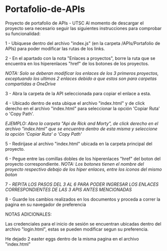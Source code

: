 # Portafolio-de-APIs
 Proyecto de portafolio de APIs - UTSC
 Al momento de descargar el proyecto sera necesario seguir las siguientes instrucciones para comprobar su funcionalidad:

1 - Ubiquese dentro del archivo "index.js" (en la carpeta /APIs/Portafolio de APIs) para poder modificar las rutas de los links.

2 - En el apartado con la nota "Enlaces a proyectos", borre la ruta que se encuentra en los hiperenlaces "href" de los botones de los proyectos. 

*NOTA: Solo se deberan modificar los enlaces de los 3 primeros proyectos, exceptuando los ultimos 2 enlaces debido a que estos son para carpetas compartidas a OneDrive*

3 - Abra la carpeta de la API seleccionada para copiar el enlace a esta.

4 - Ubicado dentro de esta ubique el archivo "index.html" y de click derecho en el archivo "index.html" para seleccionar la opción 'Copiar Ruta' o 'Copy Path'.

*EJEMPLO: Abra la carpeta "Api de Rick and Morty", de click derecho en el archivo "index.html" que se encuentra dentro de esta misma y seleccione la opción 'Copiar Ruta' o 'Copy Path'*

5 - Redirijase al archivo "index.html" ubicada en la carpeta principal del proyecto.

6 - Pegue entre las comillas dobles de los hiperenlaces "href" del boton del proyecto correspondiente.
*NOTA: Los botones tienen el nombre del proyecto respectivo debajo de los hiper enlaces, entre los iconos del mismo boton*

7 - *REPITA LOS PASOS DEL 3 AL 6 PARA PODER INGRESAR LOS ENLACES CORRESPONDIENTES DE LAS 3 APIS ANTES MENCIONADAS*

8 - Guarde los cambios realizados en los documentos y proceda a correr la pagina en su navegador de preferencia

NOTAS ADICIONALES:

Las credenciales para el inicio de sesión se encuentran ubicadas dentro del archivo "login.html", estas se pueden modificar segun su preferencia.

He dejado 2 easter eggs dentro de la misma pagina en el archivo "index.html"